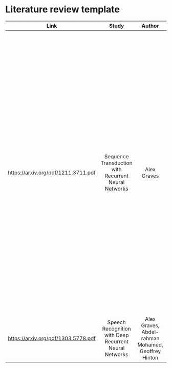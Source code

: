 # Literature review template

| Link | Study | Author | Year |                 Description                 |           Key Results         |
| :--: | :---: | :----: | :--: | :-----------------------------------------: | :---------------------------: |
| https://arxiv.org/pdf/1211.3711.pdf | Sequence Transduction with Recurrent Neural Networks | Alex Graves | 2012 | Two recurrent neural networks are used to determine alignments probabilities. Transcription network scans the input sequence and outputs the sequence of transcription vectors. Prediction network G, scans the output sequence y and outputs the prediction vector sequence. The prediction network G is a recurrent neural network consisting of an input layer, an output layer and a single hidden layer. In this paper LSTM is used. Transcription network is Bidirectional RNN. Forward-backward algorithm is used to calculate correspondense probability  |  RNN-based end-to-end probabilistic sequence transduction system is introduced. It is shown that method is able to transform any input sequences into any finite discrete output, e.g. speech recognition. <br><br> Phoneme error rate on the TIMIT = 23.2%|
| https://arxiv.org/pdf/1303.5778.pdf | Speech Recognition with Deep Recurrent Neural Networks | Alex Graves, Abdel-rahman Mohamed, Geoffrey Hinton | 2013 |  | Phoneme error rate on the TIMIT = 17.7%|